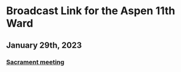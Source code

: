 # Broadcast Link for the Aspen 11th Ward

## January 29th, 2023
### [Sacrament meeting](https://www.youtube.com/watch?v=2Q7amPJ0ojo)
